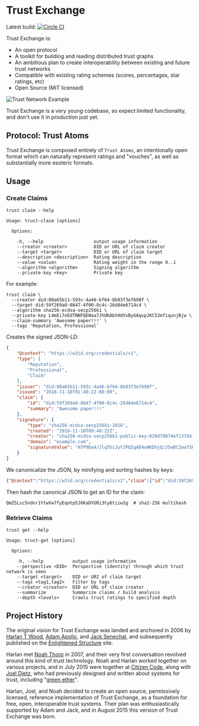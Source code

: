 # Trust Exchange

Latest build: [![Circle CI](https://circleci.com/gh/CoMakery/trust-exchange/tree/master.svg?style=svg)](https://circleci.com/gh/CoMakery/trust-exchange/tree/master)

Trust Exchange is:
  - An open protocol
  - A toolkit for building and reading distributed trust graphs
  - An ambitious plan to create interoperability between existing and future trust networks
  - Compatible with existing rating schemes (scores, percentages, star ratings, etc)
  - Open Source (MIT licensed)

![Trust Network Example](https://cdn.rawgit.com/CoMakery/trust-exchange/fee63549abcaa480ee18da207ebab7c45321de84/doc/images/network.png)

Trust Exchange is a very young codebase, so expect limited functionality, and don't use it in production just yet.

## Protocol: Trust Atoms

Trust Exchange is composed entirely of `Trust Atoms`, an intentionally open format which can naturally represent ratings and "vouches", as well as substantially more esoteric formats.

## Usage

### Create Claims

```
trust claim --help

Usage: trust-claim [options]

  Options:

    -h, --help                   output usage information
    --creator <creator>          DID or URL of claim creator
    --target <target>            DID or URL of claim target
    --description <description>  Rating description
    --value <value>              Rating weight in the range 0..1
    --algorithm <algorithm>      Signing algorithm
    --private-key <key>          Private key
```

For example:

```
trust claim \
  --creator did:00a65b11-593c-4a46-bf64-8b83f3ef698f \
  --target did:59f269a0-0847-4f00-8c4c-26d84e6714c4 \
  --algorithm sha256-ecdsa-secp256k1 \
  --private-key L4mEi7eEdTNNFQEWaa7JhUKAbtHdVvByGAqvpJKC53mfiqunjBjw \
  --claim-summary 'Awesome paper!!!' \
  --tags 'Reputation, Professional'
```

Creates the signed JSON-LD:

```json
{
    "@context": "https://w3id.org/credentials/v1",
    "type": [
        "Reputation",
        "Professional",
        "Claim"
    ],
    "issuer": "did:00a65b11-593c-4a46-bf64-8b83f3ef698f",
    "issued": "2016-11-10T01:40:22-08:00",
    "claim": {
        "id": "did:59f269a0-0847-4f00-8c4c-26d84e6714c4",
        "summary": "Awesome paper!!!"
    },
    "signature": {
        "type": "sha256-ecdsa-secp256k1-2016",
        "created": "2016-11-10T09:40:22Z",
        "creator": "sha256-ecdsa-secp256k1-public-key:020d79074ef137d4f338c2e6bef2a49c618109eccf1cd01ccc3286634789baef4b",
        "domain": "example.com",
        "signatureValue": "H7P9Da4/JlqTUiJyYJPQIgAD4oWKDhjQ/J5wDC2ma75KPG07yWskDthLEJxcpFwu+xzTIAQa9O1I9dVOkCqsqEY="
    }
}
```

We canonicalize the JSON, by minifying and sorting hashes by keys:

```json
{"@context":"https://w3id.org/credentials/v1","claim":{"id":"did:59f269a0-0847-4f00-8c4c-26d84e6714c4","summary":"Awesome paper!!!"},"issued":"2016-11-10T01:40:22-08:00","issuer":"did:00a65b11-593c-4a46-bf64-8b83f3ef698f","signature":{"created":"2016-11-10T09:40:22Z","creator":"sha256-ecdsa-secp256k1-public-key:020d79074ef137d4f338c2e6bef2a49c618109eccf1cd01ccc3286634789baef4b","domain":"example.com","signatureValue":"H7P9Da4/JlqTUiJyYJPQIgAD4oWKDhjQ/J5wDC2ma75KPG07yWskDthLEJxcpFwu+xzTIAQa9O1I9dVOkCqsqEY=","type":"sha256-ecdsa-secp256k1-2016"},"type":["Reputation","Professional","Claim"]}
```

Then hash the canonical JSON to get an ID for the claim:

```
QmZSLsc5ndnr1YtwVw7fyEqotp5J6KaDYGRi3ty6tiiw1g  # sha2-256 multihash
```

### Retrieve Claims

```
trust get --help

Usage: trust-get [options]

  Options:

    -h, --help           output usage information
    --perspective <DID>  Perspective (identity) through which trust network is seen
    --target <target>    DID or URI of claim target
    --tags <tag1,tag2>   Filter by tags
    --creator <creator>  DID or URL of claim creator
    --summarize          Summarize claims / build analysis
    --depth <levels>     Crawls trust ratings to specified depth
```

## Project History

The original vision for Trust Exchange was landed and anchored in 2006 by
[Harlan T Wood](https://github.com/harlantwood),
[Adam Apollo](http://www.adamapollo.com/),
and [Jack Senechal](https://github.com/jacksenechal),
and subsequently published on the
[Enlightened Structure](http://www.enlightenedstructure.net/#/Trust-Exchange)
site.

Harlan met [Noah Thorp](https://twitter.com/noahthorp) in 2007,
and their very first conversation revolved around this kind
of trust technology.  Noah and Harlan worked together on various projects,
and in July 2015 were together at [Citizen Code](http://www.citizencode.io/),
along with [Joel Dietz](http://fractastical.com/),
who had previously designed and written about systems for trust, including
"[green ether](https://github.com/fractastical/etherea/blob/master/green_ether.md)".

Harlan, Joel, and Noah decided to create an open source, permissively licensed,
reference implementation of Trust Exchange, as a foundation for free, open,
interoperable trust systems.  Their plan was enthusiastically supported by
Adam and Jack, and in August 2015 this version of Trust Exchange was born.
